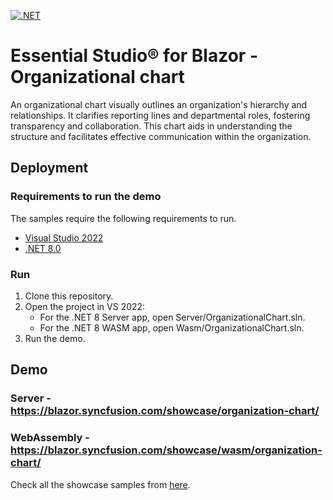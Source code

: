 [![.NET](https://github.com/ArunKumar-SF3979/blazor-showcase-organizational-chart/actions/workflows/dotnet.yml/badge.svg)](https://github.com/ArunKumar-SF3979/blazor-showcase-organizational-chart/actions/workflows/dotnet.yml)

# Essential Studio&reg; for Blazor - Organizational chart

An organizational chart visually outlines an organization's hierarchy and relationships. It clarifies reporting lines and departmental roles, fostering transparency and collaboration. This chart aids in understanding the structure and facilitates effective communication within the organization.

## Deployment

### Requirements to run the demo

The samples require the following requirements to run.

* [Visual Studio 2022](https://visualstudio.microsoft.com/vs/)
* [.NET 8.0](https://dotnet.microsoft.com/en-us/download/dotnet/8.0)

### Run

1. Clone this repository.
2. Open the project in VS 2022:
	- For the .NET 8 Server app, open Server/OrganizationalChart.sln.
	- For the .NET 8 WASM app, open Wasm/OrganizationalChart.sln.
3. Run the demo.

## Demo

### Server - <a href="https://blazor.syncfusion.com/showcase/organization-chart/" target="_blank">https://blazor.syncfusion.com/showcase/organization-chart/</a>
### WebAssembly - <a href="https://blazor.syncfusion.com/showcase/wasm/organization-chart/" target="_blank">https://blazor.syncfusion.com/showcase/wasm/organization-chart/</a>

Check all the showcase samples from <a href="https://blazor.syncfusion.com" target="_blank">here</a>.
